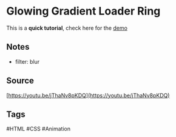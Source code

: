# Glowing Gradient Loader Ring
This is a **quick tutorial**, check here for the [demo](https://aldopolojr.github.io/glowing-ring/)

## Notes
- filter: blur

## Source
[https://youtu.be/jThaNv8pKDQ](https://youtu.be/jThaNv8pKDQ)

## Tags
#HTML #CSS #Animation